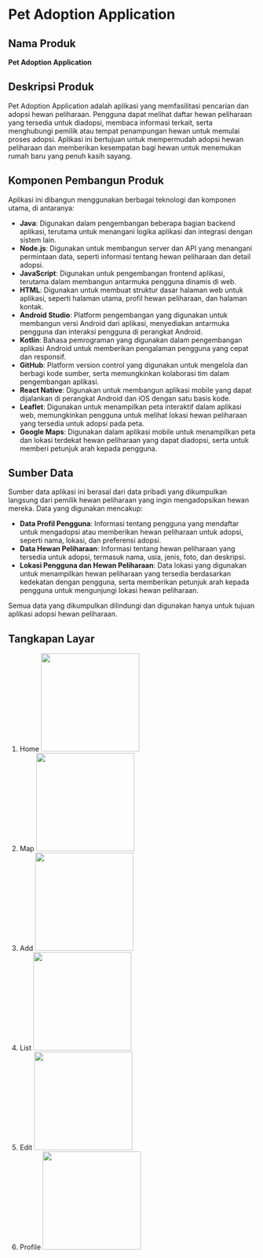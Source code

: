 # Pet Adoption Application

## Nama Produk
**Pet Adoption Application**

## Deskripsi Produk
Pet Adoption Application adalah aplikasi yang memfasilitasi pencarian dan adopsi hewan peliharaan. Pengguna dapat melihat daftar hewan peliharaan yang tersedia untuk diadopsi, membaca informasi terkait, serta menghubungi pemilik atau tempat penampungan hewan untuk memulai proses adopsi. Aplikasi ini bertujuan untuk mempermudah adopsi hewan peliharaan dan memberikan kesempatan bagi hewan untuk menemukan rumah baru yang penuh kasih sayang.

## Komponen Pembangun Produk
Aplikasi ini dibangun menggunakan berbagai teknologi dan komponen utama, di antaranya:

- **Java**: Digunakan dalam pengembangan beberapa bagian backend aplikasi, terutama untuk menangani logika aplikasi dan integrasi dengan sistem lain.
- **Node.js**: Digunakan untuk membangun server dan API yang menangani permintaan data, seperti informasi tentang hewan peliharaan dan detail adopsi.
- **JavaScript**: Digunakan untuk pengembangan frontend aplikasi, terutama dalam membangun antarmuka pengguna dinamis di web.
- **HTML**: Digunakan untuk membuat struktur dasar halaman web untuk aplikasi, seperti halaman utama, profil hewan peliharaan, dan halaman kontak.
- **Android Studio**: Platform pengembangan yang digunakan untuk membangun versi Android dari aplikasi, menyediakan antarmuka pengguna dan interaksi pengguna di perangkat Android.
- **Kotlin**: Bahasa pemrograman yang digunakan dalam pengembangan aplikasi Android untuk memberikan pengalaman pengguna yang cepat dan responsif.
- **GitHub**: Platform version control yang digunakan untuk mengelola dan berbagi kode sumber, serta memungkinkan kolaborasi tim dalam pengembangan aplikasi.
- **React Native**: Digunakan untuk membangun aplikasi mobile yang dapat dijalankan di perangkat Android dan iOS dengan satu basis kode.
- **Leaflet**: Digunakan untuk menampilkan peta interaktif dalam aplikasi web, memungkinkan pengguna untuk melihat lokasi hewan peliharaan yang tersedia untuk adopsi pada peta.
- **Google Maps**: Digunakan dalam aplikasi mobile untuk menampilkan peta dan lokasi terdekat hewan peliharaan yang dapat diadopsi, serta untuk memberi petunjuk arah kepada pengguna.

## Sumber Data
Sumber data aplikasi ini berasal dari data pribadi yang dikumpulkan langsung dari pemilik hewan peliharaan yang ingin mengadopsikan hewan mereka. Data yang digunakan mencakup:

- **Data Profil Pengguna**: Informasi tentang pengguna yang mendaftar untuk mengadopsi atau memberikan hewan peliharaan untuk adopsi, seperti nama, lokasi, dan preferensi adopsi.
- **Data Hewan Peliharaan**: Informasi tentang hewan peliharaan yang tersedia untuk adopsi, termasuk nama, usia, jenis, foto, dan deskripsi.
- **Lokasi Pengguna dan Hewan Peliharaan**: Data lokasi yang digunakan untuk menampilkan hewan peliharaan yang tersedia berdasarkan kedekatan dengan pengguna, serta memberikan petunjuk arah kepada pengguna untuk mengunjungi lokasi hewan peliharaan.

Semua data yang dikumpulkan dilindungi dan digunakan hanya untuk tujuan aplikasi adopsi hewan peliharaan.

## Tangkapan Layar
1. Home
   <img src="https://github.com/user-attachments/assets/3d4ffd6c-fbae-4e70-8d8b-db8be0ebccd1" width="200" />
2. Map
   <img src="https://github.com/user-attachments/assets/44c72600-f4c4-4913-ae51-7b2b0eb73b83" width="200" />
3. Add
   <img src="https://github.com/user-attachments/assets/bce637fd-979d-4c35-a0c6-cd2cfe3868b4" width="200" />
4. List
   <img src="https://github.com/user-attachments/assets/27e42cc4-cd03-4f34-842b-416151a756a2" width="200" />
5. Edit
   <img src="https://github.com/user-attachments/assets/3c2018c6-7e52-49d0-affc-e7c06ce98409" width="200" />
6. Profile
   <img src="https://github.com/user-attachments/assets/eb017875-58d5-4f00-9854-299e32b232c6" width="200" />
